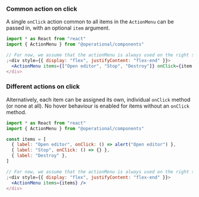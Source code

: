 ### Common action on click

A single `onClick` action common to all items in the `ActionMenu` can be passed in, with an optional `item` argument.

```jsx
import * as React from "react"
import { ActionMenu } from "@operational/components"

// For now, we assume that the actionMenu is always used on the right side of the screen
;<div style={{ display: "flex", justifyContent: "flex-end" }}>
  <ActionMenu items={["Open editor", "Stop", "Destroy"]} onClick={item => alert(`${item.label} clicked`)} />
</div>
```

### Different actions on click

Alternatively, each item can be assigned its own, individual `onClick` method (or none at all). No hover behaviour is enabled for items without an `onClick` method.

```jsx
import * as React from "react"
import { ActionMenu } from "@operational/components"

const items = [
  { label: "Open editor", onClick: () => alert("Open editor") },
  { label: "Stop", onClick: () => {} },
  { label: "Destroy" },
]

// For now, we assume that the actionMenu is always used on the right side of the screen
;<div style={{ display: "flex", justifyContent: "flex-end" }}>
  <ActionMenu items={items} />
</div>
```
